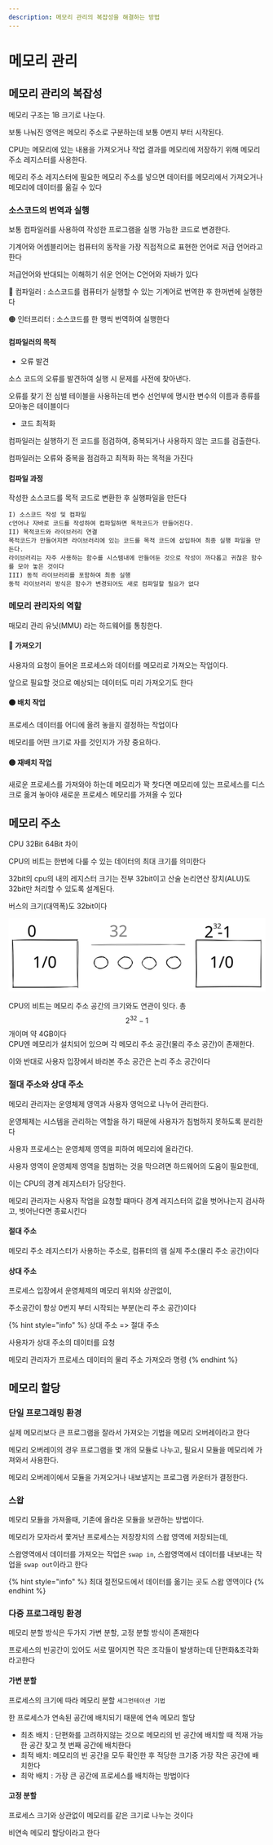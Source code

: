 ```yaml
---
description: 메모리 관리의 복잡성을 해결하는 방법
---
```


# 메모리 관리

## 메모리 관리의 복잡성

메모리 구조는 1B 크기로 나눈다.&#x20;

보통 나눠진 영역은 메모리 주소로 구분하는데 보통 0번지 부터 시작된다.&#x20;

CPU는 메모리에 있는 내용을 가져오거나 작업 결과를 메모리에 저장하기 위해 메모리 주소 레지스터를 사용한다.&#x20;

메모리 주소 레지스터에 필요한 메모리 주소를 넣으면 데이터를 메모리에서 가져오거나 메모리에 데이터를 옮길 수 있다

### 소스코드의 번역과 실행

보통 컴파일러를 사용하여 작성한 프로그램을 실행 가능한 코드로 변경한다.

기계어와 어셈블리어는 컴퓨터의 동작을 가장 직접적으로 표현한 언어로 저급 언어라고 한다

저급언어와 반대되는 이해하기 쉬운 언어는 C언어와 자바가 있다

🔴 컴파일러 : 소스코드를 컴퓨터가 실행할 수 있는 기계어로 번역한 후 한꺼번에 실행한다

🟠 인터프리터 : 소스코드를 한 행씩 번역하여 실행한다

#### 컴파일러의 목적

* 오류 발견&#x20;

소스 코드의 오류를 발견하여 실행 시 문제를 사전에 찾아낸다.&#x20;

오류를 찾기 전 심벌 테이블을 사용하는데 변수 선언부에 명시한 변수의 이름과 종류를 모아놓은 테이블이다

* 코드 최적화&#x20;

컴파일러는 실행하기 전 코드를 점검하여, 중복되거나 사용하지 않는 코드를 검출한다.&#x20;

컴파일러는 오류와 중복을 점검하고 최적화 하는 목적을 가진다

#### 컴파일 과정

작성한 소스코드를 목적 코드로 변환한 후 실행파일을 만든다

```
I) 소스코드 작성 및 컴파일 
c언어나 자바로 코드를 작성하여 컴파일하면 목적코드가 만들어진다.
II) 목적코드와 라이브러리 연결 
목적코드가 만들어지면 라이브러리에 있는 코드를 목적 코드에 삽입하여 최종 실행 파일을 만든다. 
라이브러리는 자주 사용하는 함수를 시스템내에 만들어둔 것으로 작성이 까다롭고 귀찮은 함수를 모아 놓은 것이다
III) 동적 라이브러리를 포함하여 최종 실행
동적 라이브러리 방식은 함수가 변경되어도 새로 컴파일할 필요가 없다
```

### 메모리 관리자의 역할&#x20;

매모리 관리 유닛(MMU) 라는 하드웨어를 통칭한다.

#### 🔴 가져오기&#x20;

사용자의 요청이 들어온 프로세스와 데이터를 메모리로 가져오는 작업이다.

&#x20;앞으로 필요할 것으로 예상되는 데이터도 미리 가져오기도 한다

#### 🟠 배치 작업&#x20;

프로세스 데이터를 어디에 올려 놓을지 결정하는 작업이다

&#x20;메모리를 어떤 크기로 자를 것인지가 가장 중요하다.

#### 🟡 재배치 작업

새로운 프로세스를 가져와야 하는데 메모리가 꽉 찻다면 메모리에 있는 프로세스를 디스크로 옮겨 놓아야 새로운 프로세스 메모리를 가져올 수 있다

## 메모리 주소

CPU 32Bit 64Bit 차이

CPU의 비트는 한번에 다룰 수 있는 데이터의 최대 크기를 의미한다&#x20;

32bit의 cpu의 내의 레지스터 크기는 전부 32bit이고 산술 논리연산 장치(ALU)도 32bit만 처리할 수 있도록 설계된다.&#x20;

버스의 크기(대역폭)도 32bit이다

<img src="../../.gitbook/assets/file.drawing (5).svg" alt="" class="gitbook-drawing">

CPU의 비트는 메모리 주소 공간의 크기와도 연관이 잇다. 총$$2^{32}-1$$개이며 약 4GB이다\
CPU엔 메모리가 설치되어 있으며 각 메모리 주소 공간(물리 주소 공간)이 존재한다.&#x20;

이와 반대로 사용자 입장에서 바라본 주소 공간은 논리 주소 공간이다

### 절대 주소와 상대 주소

메모리 관리자는 운영체제 영역과 사용자 영억으로 나누어 관리한다.&#x20;

운영체제는 시스템을 관리하는 역할을 하기 때문에 사용자가 침범하지 못하도록 분리한다

사용자 프로세스는 운영체제 영역을 피하여 메모리에 올라간다.

사용자 영역이 운영체제 영역을 침범하는 것을 막으려면 하드웨어의 도움이 필요한데,&#x20;

이는 CPU의 경계 레지스터가 담당한다.

메모리 관리자는 사용자 작업을 요청할 떄마다 경계 레지스터의 값을 벗어나는지 검사하고, 벗어난다면 종료시킨다

#### 절대 주소

메모리 주소 레지스터가 사용하는 주소로, 컴퓨터의 램 실제 주소(물리 주소 공간)이다

#### 상대 주소

프로세스 입장에서 운영체제의 메모리 위치와 상관없이,

&#x20;주소공간이 항상 0번지 부터 시작되는 부분(논리 주소 공간)이다

{% hint style="info" %}
상대 주소 => 절대 주소

사용자가 상대 주소의 데이터를 요청&#x20;

메모리 관리자가 프로세스 데이터의 물리 주소 가져오라 명령
{% endhint %}

## 메모리 할당

### 단일 프로그래밍 환경

실제 메모리보다 큰 프로그램을 잘라서 가져오는 기법을 메모리 오버레이라고 한다

메모리 오버레이의 경우 프로그램을 몇 개의 모듈로 나누고, 필요시 모듈을 메모리에 가져와서 사용한다.

메모리 오버레이에서 모듈을 가져오거나 내보낼지는 프로그램 카운터가 결정한다.

### 스왑

메모리 모듈을 가져올때, 기존에 올라온 모듈을 보관하는 방법이다.

메모리가 모자라서 쫓겨난 프로세스는 저장장치의 스왑 영역에 저장되는데,&#x20;

스왑영역에서 데이터를 가져오는 작업은 `swap in`, 스왑영역에서 데이터를 내보내는 작업을 `swap out`이라고 한다

{% hint style="info" %}
최대 절전모드에서 데이터를 옮기는 곳도 스왑 영역이다
{% endhint %}

### 다중 프로그래밍 환경

메모리 분할 방식은 두가지 가변 분할, 고정 분할 방식이 존재한다

프로세스의 빈공간이 있어도 서로 떨어지면 작은 조각들이 발생하는데 단편화&조각화 라고한다

#### 가변 분할&#x20;

프로세스의 크기에 따라 메모리 분할 `세그먼테이션 기법`

한 프로세스가 연속된 공간에 배치되기 때문에 연속 메모리 할당

* 최초 배치 : 단편화를 고려하지않는 것으로 메모리의 빈 공간에 배치할 때 적재 가능한 공간 찾고 첫 번째 공간에 배치한다
* 최적 배치: 메모리의 빈 공간을 모두 확인한 후 적당한 크기중 가장 작은 공간에 배치한다
* 최악 배치 : 가장 큰 공간에 프로세스를 배치하는 방법이다

#### 고정 분할

프로세스 크기와 상관없이 메모리를 같은 크기로 나누는 것이다

비연속 메모리 할당이라고 한다

